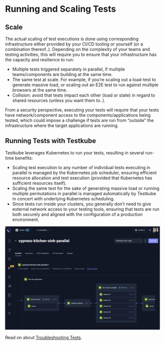 # Running and Scaling Tests

## Scale 

The actual scaling of test executions is done using corresponding infrastructure either provided by your CI/CD tooling or yourself (or a combination thereof..). Depending on the complexity of your teams and testing activities, this will require you to ensure that your infrastructure has the capacity and resilience to run:

- Multiple tests triggered separately in parallel, if multiple teams/components are building at the same time.
- The same test at scale. For example, if you’re scaling out a load-test to generate massive load, or scaling out an E2E test to run against multiple browsers at the same time.
- Collision: avoid that tests impact each other (load or state) in regard to shared resources (unless you want them to..). 

From a security perspective, executing your tests will require that your tests have network/component access to the components/applications being tested, which could impose a challenge if tests are run from “outside” the infrastructure where the target applications are running.

## Running Tests with Testkube

Testkube leverages Kubernetes to run your tests, resulting in several run-time benefits:
- Scaling test execution to any number of individual tests executing in parallel is managed by the Kubernetes job scheduler, ensuring efficient resource allocation and test execution (provided that Kubernetes has sufficient resources itself).
- Scaling the same test for the sake of generating massive load or running multiple permutations in parallel is managed automatically by Testkube in concert with underlying Kubernetes scheduling.
- Since tests run inside your clusters, you generally don’t need to give external network access to your testing tools, ensuring that tests are run both securely and aligned with the configuration of a production environment.

![Paralleliztion](../img/concepts-parallelization.png)

Read on about [Troubleshooting Tests](../articles/troubleshooting-tests.md).